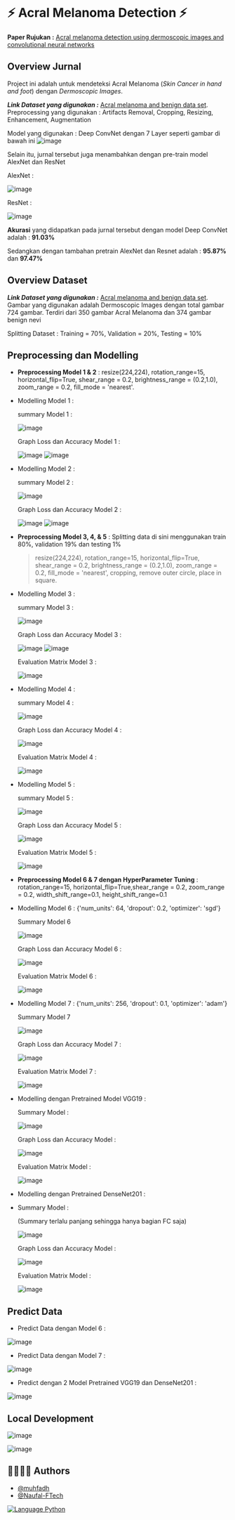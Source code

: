 # ⚡️ Acral Melanoma Detection ⚡️

**Paper Rujukan :** [Acral melanoma detection using dermoscopic images and convolutional neural networks](https://vciba.springeropen.com/articles/10.1186/s42492-021-00091-z)

## Overview Jurnal
Project ini adalah untuk mendeteksi Acral Melanoma (*Skin Cancer in hand and foot*) dengan *Dermoscopic Images*.

***Link Dataset yang digunakan :*** [Acral melanoma and benign data set](https://figshare.com/s/a8c22c09f999f60a81bd).
Preprocessing yang digunakan : Artifacts Removal, Cropping, Resizing, Enhancement, Augmentation

Model yang digunakan : Deep ConvNet dengan 7 Layer seperti gambar di bawah ini
![image](https://user-images.githubusercontent.com/43193982/143890978-aefc1ad2-59af-4a6f-91fb-abe1adf28702.png)

Selain itu, jurnal tersebut juga menambahkan dengan  pre-train model AlexNet dan ResNet

AlexNet :

![image](https://user-images.githubusercontent.com/43193982/143892198-e9530895-014c-47ec-a167-87bcb9f89527.png)


ResNet :

![image](https://user-images.githubusercontent.com/43193982/143892263-9252e3bc-3755-4645-a217-3e06efb24294.png)


**Akurasi** yang didapatkan pada jurnal tersebut dengan model Deep ConvNet adalah : **91.03%**

Sedangkan dengan tambahan pretrain AlexNet dan Resnet adalah : **95.87%** dan **97.47%**


## Overview Dataset 
***Link Dataset yang digunakan :*** [Acral melanoma and benign data set](https://figshare.com/s/a8c22c09f999f60a81bd).
Gambar yang digunakan adalah Dermoscopic Images dengan total gambar 724 gambar. Terdiri dari 350 gambar Acral Melanoma dan 374 gambar benign nevi

Splitting Dataset : Training = 70%, Validation = 20%, Testing = 10%


## Preprocessing dan Modelling

- **Preprocessing Model 1 & 2** : resize(224,224), rotation_range=15, horizontal_flip=True, shear_range = 0.2, brightness_range = (0.2,1.0), zoom_range = 0.2, fill_mode = 'nearest'.
- Modelling Model 1 :

  summary Model 1 :
  
  ![image](https://user-images.githubusercontent.com/43193982/143894817-4f463136-68d7-408d-acb4-ddfbd07c51e5.png)
  
  
  Graph Loss dan Accuracy Model 1 :
  
  ![image](https://user-images.githubusercontent.com/43193982/143895098-26a9285b-5108-4e4b-a9bd-51a94aba0cc4.png)
  ![image](https://user-images.githubusercontent.com/43193982/143895152-53aff385-fb8a-4341-b27f-adc945a40085.png)

- Modelling Model 2 :

  summary Model 2 :
  
  ![image](https://user-images.githubusercontent.com/43193982/143895372-d985df70-700f-41f0-81c5-4395cc7d5c84.png)
  
  
  Graph Loss dan Accuracy Model 2 :
  
  ![image](https://user-images.githubusercontent.com/43193982/143895447-b1a0aeb9-1a23-4d51-bd0d-46b58b149819.png)
  ![image](https://user-images.githubusercontent.com/43193982/143895503-4c8a3f07-6e12-4914-8be4-388c58d45c86.png)




- **Preprocessing Model 3, 4, & 5** : Splitting data di sini menggunakan train 80%, validation 19% dan testing 1%
  > resize(224,224), rotation_range=15, horizontal_flip=True, shear_range = 0.2, brightness_range = (0.2,1.0), zoom_range = 0.2, fill_mode = 'nearest', cropping, remove outer circle, place in square.

- Modelling Model 3 :
  
  summary Model 3 :
  
  ![image](https://user-images.githubusercontent.com/43193982/143897330-7e690722-1a31-44d8-9d23-d4afe6a72153.png)
  
  
  Graph Loss dan Accuracy Model 3 :
  
  ![image](https://user-images.githubusercontent.com/43193982/143897394-c2f78d9d-b9e4-4caa-9272-28e9c5bc7f30.png)
  ![image](https://user-images.githubusercontent.com/43193982/143897430-144d917c-6cf5-4837-9690-a0a417b4b6f5.png)

  Evaluation Matrix Model 3 :
  
  ![image](https://user-images.githubusercontent.com/43193982/143897843-9b164024-e48c-4809-bec0-b986dd9c05a1.png)


- Modelling Model 4 :
  
  summary Model 4 :
  
  ![image](https://user-images.githubusercontent.com/43193982/143898134-30ae2af9-b1e4-4a33-8c23-cb5b6baf3387.png)
  
  
  Graph Loss dan Accuracy Model 4 :
  
  ![image](https://user-images.githubusercontent.com/43193982/143898658-52b20a0d-3503-433b-b92f-8f8162a12e3a.png)


  Evaluation Matrix Model 4 :
  
  ![image](https://user-images.githubusercontent.com/43193982/143899074-9164b2eb-9324-4b1f-9844-aebb71dc6d2b.png)


- Modelling Model 5 :
  
  summary Model 5 :
  
  ![image](https://user-images.githubusercontent.com/43193982/143899514-809b759b-aee5-4196-884b-a3b7beedcc8c.png)
  
  
  Graph Loss dan Accuracy Model 5 :
  
  ![image](https://user-images.githubusercontent.com/43193982/143899656-38de1ac7-fe5b-430b-8662-99d08e4a2c80.png)


  Evaluation Matrix Model 5 :
  
  ![image](https://user-images.githubusercontent.com/43193982/143899783-e5051c8d-d12e-4313-b5b7-dd128f26d85a.png)
 

- **Preprocessing Model 6  & 7 dengan HyperParameter Tuning** : rotation_range=15, horizontal_flip=True,shear_range = 0.2, zoom_range = 0.2, width_shift_range=0.1, height_shift_range=0.1

- Modelling Model 6 : {'num_units': 64, 'dropout': 0.2, 'optimizer': 'sgd'}

  Summary Model 6
  
  ![image](https://user-images.githubusercontent.com/43193982/143978324-0a831980-baa5-4a07-b310-2d612505e2d8.png)
  
  
  Graph Loss dan Accuracy Model 6 :
  
  ![image](https://user-images.githubusercontent.com/43193982/143978373-eb6195b8-23f0-4f63-ab37-f4f2a71e2b04.png)


  Evaluation Matrix Model 6 :
  
  ![image](https://user-images.githubusercontent.com/43193982/143978396-78bb326a-905a-4297-a69b-64f9ffa13a84.png)


- Modelling Model 7 : {'num_units': 256, 'dropout': 0.1, 'optimizer': 'adam'} 

  Summary Model 7
  
  ![image](https://user-images.githubusercontent.com/43193982/143978630-99a26210-6b87-48ef-97cf-6441a5e2571e.png)
  
  
  Graph Loss dan Accuracy Model 7 :
  
  ![image](https://user-images.githubusercontent.com/43193982/143978678-bb0019aa-d064-410d-89de-cb23e9fb207e.png)


  Evaluation Matrix Model 7 :
  
  ![image](https://user-images.githubusercontent.com/43193982/143978708-aedf4c56-59ba-4fcc-91a7-c295fb338395.png)
  
 - Modelling dengan Pretrained Model VGG19 :
   
   Summary Model :
   
   ![image](https://user-images.githubusercontent.com/43193982/145917341-385f4747-abf1-485a-a302-0924213c8ac4.png)


   Graph Loss dan Accuracy Model :
   
   ![image](https://user-images.githubusercontent.com/43193982/145917426-465f0fce-dbba-401d-8c67-37bb321b83a8.png)

    
   Evaluation Matrix Model :
   
   ![image](https://user-images.githubusercontent.com/43193982/145917549-d1ce8e48-59a8-460b-a5c5-42e342726398.png)

   


 - Modelling dengan Pretrained DenseNet201 :
 - 
   Summary Model :
   
   (Summary terlalu panjang sehingga hanya bagian FC saja)
   
   ![image](https://user-images.githubusercontent.com/43193982/145918013-d8d264b6-1d3f-422b-870a-8126882610be.png)


   Graph Loss dan Accuracy Model :
   
   ![image](https://user-images.githubusercontent.com/43193982/145918051-d52e61b9-d360-4cab-a38a-215d94167da1.png)

    
   Evaluation Matrix Model :
   
   ![image](https://user-images.githubusercontent.com/43193982/145918122-e2e6f36f-a5d2-4f21-b625-9221e1716661.png)


## Predict Data

- Predict Data dengan Model 6 :

![image](https://user-images.githubusercontent.com/43193982/143978948-78986fe3-b210-405e-846a-1c4fb4aedb1a.png)


- Predict Data dengan Model 7 :

![image](https://user-images.githubusercontent.com/43193982/143979024-e5c37150-1d01-41e7-b9e0-812dd8fb6a14.png)

- Predict dengan 2 Model Pretrained VGG19 dan DenseNet201 :

![image](https://user-images.githubusercontent.com/43193982/145918349-5f324a40-8b5e-4f7d-817a-b4f59bcb42ab.png)

## Local Development

![image](https://user-images.githubusercontent.com/43193982/147548558-9a85d443-3660-46b2-850f-3cad2ce36675.png)


![image](https://user-images.githubusercontent.com/43193982/147548595-9739cda3-44ee-4ab3-abd5-b6c60f3acaac.png)


## 👩‍💻👩‍💻 Authors

- [@muhfadh](https://www.github.com/muhfadh)
- [@Naufal-FTech](https://github.com/Naufal-FTech)

<a href="https://github.com/anuraghazra/github-readme-stats/actions">
  <img alt="Language Python" src="https://img.shields.io/badge/Language-Python-blue" />
</a>



